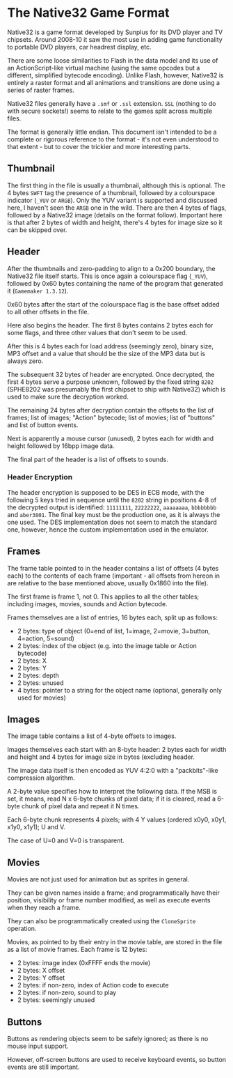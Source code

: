 # The Native32 Game Format

Native32 is a game format developed by Sunplus for its DVD player and TV chipsets. Around 2008-10 it saw the most use in
adding game functionality to portable DVD players, car headrest display, etc.

There are some loose similarities to Flash in the data model and its use of an ActionScript-like virtual machine (using the same
opcodes but a different, simplified bytecode encoding). Unlike Flash, however, Native32 is entirely a raster format and all 
animations and transitions are done using a series of raster frames.

Native32 files generally have a `.smf` or `.ssl` extension. `SSL` (nothing to do with secure sockets!) seems to relate to the games split across multiple files.

The format is generally little endian. This document isn't intended to be a complete or rigorous reference to the format - it's not even understood to that extent - but to cover the trickier and more interesting parts.

## Thumbnail

The first thing in the file is usually a thumbnail, although this is optional. The 4 bytes `SWFT` tag the presence of a thumbnail,
followed by a colourspace indicator (`_YUV` or `ARGB`). Only the YUV variant is supported and discussed here, I haven't seen the
`ARGB` one in the wild. There are then 4 bytes of flags, followed by a Native32 image (details on the format follow).
Important here is that after 2 bytes of width and height, there's 4 bytes for image size so it can be skipped over.

## Header

After the thumbnails and zero-padding to align to a 0x200 boundary, the Native32 file itself starts. This is once again a colourspace flag (`_YUV`), followed by 0x60 bytes containing the name of the program that generated it (`Gamemaker 1.3.12`).

0x60 bytes after the start of the colourspace flag is the base offset added to all other offsets in the file.

Here also begins the header. The first 8 bytes contains 2 bytes each for some flags, and three other values that don't seem to be used.

After this is 4 bytes each for load address (seemingly zero), binary size, MP3 offset and a value that should be the size of the MP3 data but is always zero.

The subsequent 32 bytes of header are encrypted. Once decrypted, the first 4 bytes serve a purpose unknown, followed by the fixed string `8202` (SPHE8202 was presumably the first chipset to ship with Native32) which is used to make sure the decryption worked.

The remaining 24 bytes after decryption contain the offsets to the list of frames; list of images; "Action" bytecode; list of movies; list of "buttons" and list of button events.

Next is apparently a mouse cursor (unused), 2 bytes each for width and height followed by 16bpp image data.

The final part of the header is a list of offsets to sounds.

### Header Encryption

The header encryption is supposed to be DES in ECB mode, with the following 5 keys tried in sequence until the `8202` string in positions 4-8 of the decrypted output is identified: `11111111`, `22222222`, `aaaaaaaa`, `bbbbbbbb` and `aber3801`.
The final key must be the production one, as it is always the one used. The DES implementation does not seem to match the standard one, however, hence the custom implementation used in the emulator.

## Frames

The frame table pointed to in the header contains a list of offsets (4 bytes each) to the contents of each frame (important - all offsets from hereon in are relative to the base mentioned above, usually 0x1860 into the file).

The first frame is frame 1, not 0. This applies to all the other tables; including images, movies, sounds and Action bytecode.

Frames themselves are a list of entries, 16 bytes each, split up as follows:

 - 2 bytes: type of object (0=end of list, 1=image, 2=movie, 3=button, 4=action, 5=sound)
 - 2 bytes: index of the object (e.g. into the image table or Action bytecode)
 - 2 bytes: X
 - 2 bytes: Y
 - 2 bytes: depth
 - 2 bytes: unused
 - 4 bytes: pointer to a string for the object name (optional, generally only used for movies)

## Images

The image table contains a list of 4-byte offsets to images.

Images themselves each start with an 8-byte header: 2 bytes each for width and height and 4 bytes for image size in bytes (excluding header.

The image data itself is then encoded as YUV 4:2:0 with a "packbits"-like compression algorithm.

A 2-byte value specifies how to interpret the following data. If the MSB is set, it means, read N x 6-byte chunks of pixel data; if it is cleared, read a 6-byte chunk of pixel data and repeat it N times.

Each 6-byte chunk represents 4 pixels; with 4 Y values (ordered x0y0, x0y1, x1y0, x1y1); U and V.

The case of U=0 and V=0 is transparent.

## Movies

Movies are not just used for animation but as sprites in general.

They can be given names inside a frame; and programmatically have their position, visibility or frame number modified, as well as execute events when they reach a frame.

They can also be programmatically created using the `CloneSprite` operation.

Movies, as pointed to by their entry in the movie table, are stored in the file as a list of movie frames. Each frame is 12 bytes:

 - 2 bytes: image index (0xFFFF ends the movie)
 - 2 bytes: X offset
 - 2 bytes: Y offset
 - 2 bytes: if non-zero, index of Action code to execute
 - 2 bytes: if non-zero, sound to play
 - 2 bytes: seemingly unused

## Buttons

Buttons as rendering objects seem to be safely ignored; as there is no mouse input support.

However, off-screen buttons are used to receive keyboard events, so button events are still important.

